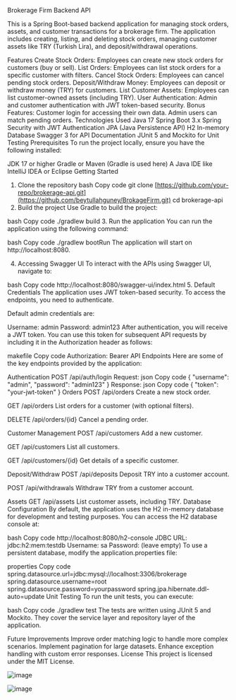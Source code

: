 Brokerage Firm Backend API

This is a Spring Boot-based backend application for managing stock orders, assets, and customer transactions for a brokerage firm. 
The application includes creating, listing, and deleting stock orders, managing customer assets like TRY (Turkish Lira), and deposit/withdrawal operations.

Features
Create Stock Orders: Employees can create new stock orders for customers (buy or sell).
List Orders: Employees can list stock orders for a specific customer with filters.
Cancel Stock Orders: Employees can cancel pending stock orders.
Deposit/Withdraw Money: Employees can deposit or withdraw money (TRY) for customers.
List Customer Assets: Employees can list customer-owned assets (including TRY).
User Authentication: Admin and customer authentication with JWT token-based security.
Bonus Features:
Customer login for accessing their own data.
Admin users can match pending orders.
Technologies Used
Java 17
Spring Boot 3.x
Spring Security with JWT Authentication
JPA (Java Persistence API)
H2 In-memory Database
Swagger 3 for API Documentation
JUnit 5 and Mockito for Unit Testing
Prerequisites
To run the project locally, ensure you have the following installed:

JDK 17 or higher
Gradle or Maven (Gradle is used here)
A Java IDE like IntelliJ IDEA or Eclipse
Getting Started
1. Clone the repository
bash
Copy code
git clone [https://github.com/your-repo/brokerage-api.git](https://github.com/beytullahguney/BrokageFirm.git)
cd brokerage-api
2. Build the project
Use Gradle to build the project:

bash
Copy code
./gradlew build
3. Run the application
You can run the application using the following command:

bash
Copy code
./gradlew bootRun
The application will start on http://localhost:8080.

4. Accessing Swagger UI
To interact with the APIs using Swagger UI, navigate to:

bash
Copy code
http://localhost:8080/swagger-ui/index.html
5. Default Credentials
The application uses JWT token-based security. To access the endpoints, you need to authenticate.

Default admin credentials are:

Username: admin
Password: admin123
After authentication, you will receive a JWT token. You can use this token for subsequent API requests by including it in the Authorization header as follows:

makefile
Copy code
Authorization: Bearer <your-jwt-token>
API Endpoints
Here are some of the key endpoints provided by the application:

Authentication
POST /api/auth/login
Request:
json
Copy code
{
  "username": "admin",
  "password": "admin123"
}
Response:
json
Copy code
{
  "token": "your-jwt-token"
}
Orders
POST /api/orders
Create a new stock order.

GET /api/orders
List orders for a customer (with optional filters).

DELETE /api/orders/{id}
Cancel a pending order.

Customer Management
POST /api/customers
Add a new customer.

GET /api/customers
List all customers.

GET /api/customers/{id}
Get details of a specific customer.

Deposit/Withdraw
POST /api/deposits
Deposit TRY into a customer account.

POST /api/withdrawals
Withdraw TRY from a customer account.

Assets
GET /api/assets
List customer assets, including TRY.
Database Configuration
By default, the application uses the H2 in-memory database for development and testing purposes. You can access the H2 database console at:

bash
Copy code
http://localhost:8080/h2-console
JDBC URL: jdbc:h2:mem:testdb
Username: sa
Password: (leave empty)
To use a persistent database, modify the application.properties file:

properties
Copy code
spring.datasource.url=jdbc:mysql://localhost:3306/brokerage
spring.datasource.username=root
spring.datasource.password=yourpassword
spring.jpa.hibernate.ddl-auto=update
Unit Testing
To run the unit tests, you can execute:

bash
Copy code
./gradlew test
The tests are written using JUnit 5 and Mockito. They cover the service layer and repository layer of the application.

Future Improvements
Improve order matching logic to handle more complex scenarios.
Implement pagination for large datasets.
Enhance exception handling with custom error responses.
License
This project is licensed under the MIT License.

![image](https://github.com/user-attachments/assets/569fe026-7889-46b0-b484-d75a763632af)

![image](https://github.com/user-attachments/assets/0ee42ea9-304d-4201-a8be-d4de085bcd09)
